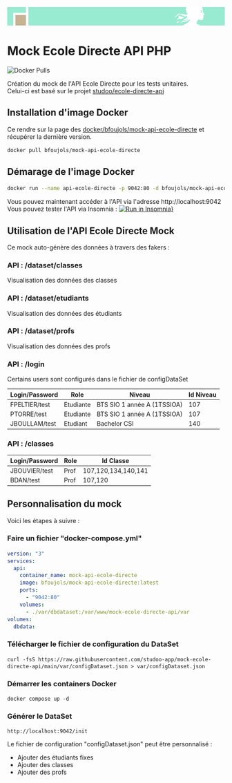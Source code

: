 ![separe](https://github.com/studoo-app/.github/blob/main/profile/studoo-banner-logo.png)
# Mock Ecole Directe API PHP
![Docker Pulls](https://img.shields.io/docker/pulls/bfoujols/mock-api-ecole-directe)

Création du mock de l'API Ecole Directe pour les tests unitaires. \
Celui-ci est basé sur le projet [studoo/ecole-directe-api](https://github.com/studoo-app/ecole-directe-api)

## Installation d'image Docker
Ce rendre sur la page des [docker/bfoujols/mock-api-ecole-directe](https://hub.docker.com/r/bfoujols/mock-api-ecole-directe) et récupérer la dernière version. 

```bash
docker pull bfoujols/mock-api-ecole-directe
```
## Démarage de l'image Docker
```bash
docker run --name api-ecole-directe -p 9042:80 -d bfoujols/mock-api-ecole-directe
```

Vous pouvez maintenant accéder à l'API via l'adresse http://localhost:9042 \
Vous pouvez tester l'API via Insomnia :
[![Run in Insomnia}](https://insomnia.rest/images/run.svg)](https://insomnia.rest/run/?label=MOCK%20API%20ECOLE%20DIRECTE&uri=https%3A%2F%2Fraw.githubusercontent.com%2Fstudoo-app%2Fmock-ecole-directe-api%2Fmain%2FInsomnia.json)

## Utilisation de l'API Ecole Directe Mock

Ce mock auto-génère des données à travers des fakers :

### API : /dataset/classes

Visualisation des données des classes

### API : /dataset/etudiants

Visualisation des données des étudiants

### API : /dataset/profs

Visualisation des données des profs

### API : /login

Certains users sont configurés dans le fichier de configDataSet

| Login/Password     	     | Role              	 | Niveau              	        | Id Niveau     |
|--------------------------|----------------|------------------------------|---------------|
| FPELTIER/test          	    | Etudiante    	 | BTS SIO 1 année A (1TSSIOA)  | 107           |
| PTORRE/test          	     | Etudiante    	 | BTS SIO 1 année A (1TSSIOA)  | 107           |
| JBOULLAM/test          	     | Etudiant    	 | Bachelor CSI | 140           |

### API : /classes

| Login/Password     	     | Role              	 | Id Classe           |
|--------------------------|----------------|---------------------|
| JBOUVIER/test          	 | Prof     	     | 107,120,134,140,141 |
| BDAN/test          	 | Prof     	     | 107,120             |

## Personnalisation du mock

Voici les étapes à suivre :

### Faire un fichier "docker-compose.yml"

```yaml
version: "3"  
services:
  api:  
    container_name: mock-api-ecole-directe  
    image: bfoujols/mock-api-ecole-directe:latest  
    ports:  
      - "9042:80"
    volumes:  
      - ./var/dbdataset:/var/www/mock-ecole-directe-api/var  
volumes:  
  dbdata:
```

### Télécharger le fichier de configuration du DataSet

```
curl -fsS https://raw.githubusercontent.com/studoo-app/mock-ecole-directe-api/main/var/configDataset.json > var/configDataset.json
```

### Démarrer les containers Docker

```
docker compose up -d
```

### Générer le DataSet

```
http://localhost:9042/init
```

Le fichier de configuration "configDataset.json" peut être personnalisé :
- Ajouter des étudiants fixes
- Ajouter des classes
- Ajouter des profs

